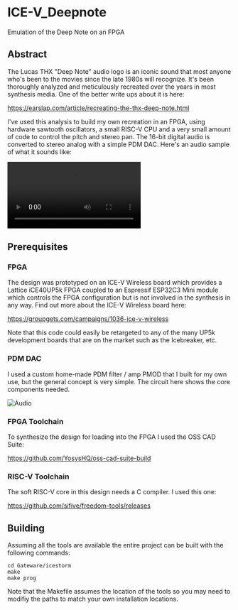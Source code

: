 # ICE-V_Deepnote
Emulation of the Deep Note on an FPGA

## Abstract
The Lucas THX "Deep Note" audio logo is an iconic sound that most anyone who's
been to the movies since the late 1980s will recognize. It's been thoroughly
analyzed and meticulously recreated over the years in most synthesis media. One
of the better write ups about it is here:

https://earslap.com/article/recreating-the-thx-deep-note.html

I've used this analysis to build my own recreation in an FPGA, using hardware
sawtooth oscillators, a small RISC-V CPU and a very small amount of code to 
control the pitch and stereo pan. The 16-bit digital audio is converted to 
stereo analog with a simple PDM DAC. Here's an audio sample of what it sounds
like:

![Deepnote](docs/deepnote_0.mp4)

## Prerequisites

### FPGA
The design was prototyped on an ICE-V Wireless board which provides a Lattice
iCE40UP5k FPGA coupled to an Espressif ESP32C3 Mini module which controls the
FPGA configuration but is not involved in the synthesis in any way. Find out
more about the ICE-V Wireless board here:

https://groupgets.com/campaigns/1036-ice-v-wireless

Note that this code could easily be retargeted to any of the many UP5k
development boards that are on the market such as the Icebreaker, etc.

### PDM DAC
I used a custom home-made PDM filter / amp PMOD that I built for my own use,
but the general concept is very simple. The circuit here shows the core
components needed.

![Audio](docs/audio_filter.png)

### FPGA Toolchain
To synthesize the design for loading into the FPGA I used the OSS CAD Suite:

https://github.com/YosysHQ/oss-cad-suite-build

### RISC-V Toolchain
The soft RISC-V core in this design needs a C compiler. I used this one:

https://github.com/sifive/freedom-tools/releases

## Building
Assuming all the tools are available the entire project can be built with
the following commands:
```
cd Gateware/icestorm
make
make prog
```
Note that the Makefile assumes the location of the tools so you may need to
modifiy the paths to match your own installation locations.

